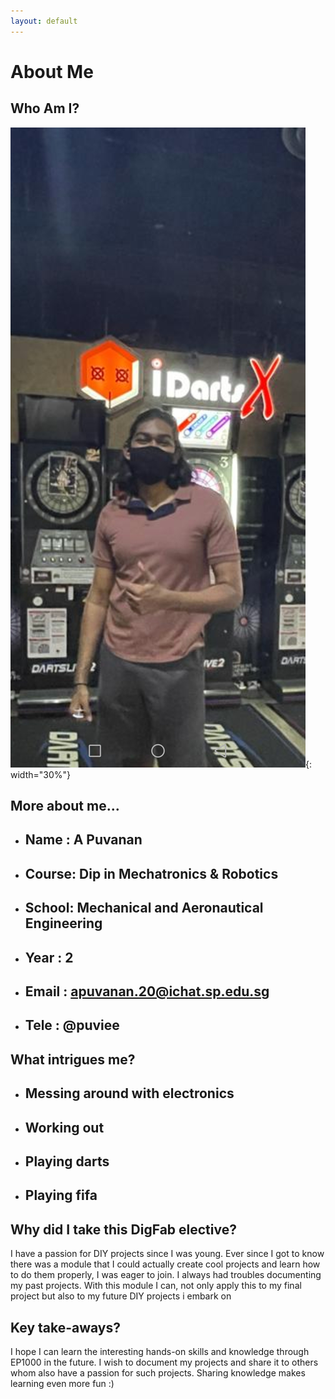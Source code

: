 ```yaml
---
layout: default
---
```


# About Me

## Who Am I?

![](docs/images/photo2.jpg){: width="30%"}
## More about me...
- ## Name : A Puvanan
- ## Course: Dip in Mechatronics & Robotics
- ## School: Mechanical and Aeronautical Engineering
- ## Year : 2
- ## Email : apuvanan.20@ichat.sp.edu.sg
- ## Tele : @puviee


## What intrigues me?
- ## Messing around with electronics
- ## Working out
- ## Playing darts
- ## Playing fifa


## Why did I take this DigFab elective?
I have a passion for DIY projects since I was young. Ever since I got to know there was a module that I could actually create cool projects and learn how to do them properly, I was eager to join.
I always had troubles documenting my past projects. With this module I can, not only apply this to my final project but also to my future DIY projects i embark on


## Key take-aways?
I hope I can learn the interesting hands-on skills and knowledge through EP1000 in the future. I wish to document my projects and share it to others whom also have a passion for such projects. Sharing knowledge makes learning even more fun :)
